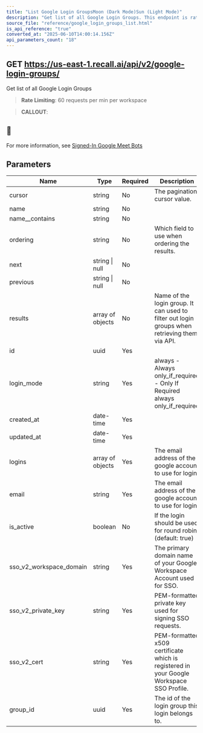 ```yaml
---
title: "List Google Login GroupsMoon (Dark Mode)Sun (Light Mode)"
description: "Get list of all Google Login Groups. This endpoint is rate limited to: 60 requests per min per workspace"
source_file: "reference/google_login_groups_list.html"
is_api_reference: "true"
converted_at: "2025-06-10T14:00:14.156Z"
api_parameters_count: "18"
---
```

## GET https://us-east-1.recall.ai/api/v2/google-login-groups/

Get list of all Google Login Groups

> **Rate Limiting**: 60 requests per min per workspace

> **CALLOUT**:

## 📘

For more information, see [Signed-In Google Meet Bots](/docs/google-meet-login-getting-started)
## Parameters

| Name | Type | Required | Description |
| --- | --- | --- | --- |
| cursor | string | No | The pagination cursor value. |
| name | string | No |  |
| name__contains | string | No |  |
| ordering | string | No | Which field to use when ordering the results. |
| next | string \| null | No |  |
| previous | string \| null | No |  |
| results | array of objects | No | Name of the login group. It can used to filter out login groups when retrieving them via API. |
| id | uuid | Yes |  |
| login_mode | string | Yes | always - Always only_if_required - Only If Required  always only_if_required |
| created_at | date-time | Yes |  |
| updated_at | date-time | Yes |  |
| logins | array of objects | Yes | The email address of the google account to use for login. |
| email | string | Yes | The email address of the google account to use for login. |
| is_active | boolean | No | If the login should be used for round robin. (default: true) |
| sso_v2_workspace_domain | string | Yes | The primary domain name of your Google Workspace Account used for SSO. |
| sso_v2_private_key | string | Yes | PEM-formatted private key used for signing SSO requests. |
| sso_v2_cert | string | Yes | PEM-formatted x509 certificate which is registered in your Google Workspace SSO Profile. |
| group_id | uuid | Yes | The id of the login group this login belongs to. |
